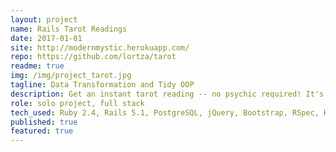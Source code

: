 ```yaml
---
layout: project
name: Rails Tarot Readings
date: 2017-01-01
site: http://modernmystic.herokuapp.com/
repo: https://github.com/lortza/tarot
readme: true
img: /img/project_tarot.jpg
tagline: Data Transformation and Tidy OOP
description: Get an instant tarot reading -- no psychic required! It's complete with full reading explanations that are generated from the database, including both upright and inverse meanings for cards (kind of a big deal), yowza! <a href="https://modernmystic.herokuapp.com/" target="_blank">It's fun! Try it out</a>. <br><br>Single purpose objects provide the solution for marrying 2 sets of data together (<code>Card</code> and <code>ReadingPosition</code>) to generate a unique <code>Reading</code> end product that tells a story. If you have a hankering for an old school CLI, you can play with the version that started it all here at <a href='https://repl.it/@lortz/tarotreadings' target='_blank'>this repl</a>.
role: solo project, full stack
tech_used: Ruby 2.4, Rails 5.1, PostgreSQL, jQuery, Bootstrap, RSpec, Heroku, Devise, Bullet
published: true
featured: true
---
```

